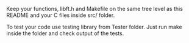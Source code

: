 Keep your functions, libft.h and Makefile on the same tree level as this README and your C files inside src/ folder.

To test your code use testing library from Tester folder. Just run make inside the folder and check output of the tests.